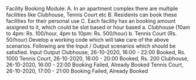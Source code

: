 Facility Booking Module:
A. In an apartment complex there are multiple facilities like Clubhouse, Tennis Court etc
B. Residents can book these facilities for their personal use
C. Each facility has an booking amount assigned to it, which could be slot based or hour
based
 a. Clubhouse (10am to 4pm: Rs. 100/hour, 4pm to 10pm: Rs. 500/hour)
 b. Tennis Court (Rs. 50/hour)
Develop a working code which will take care of the above scenarios. Following are the Input
/ Output scenarios which should be satisfied.
Input Output
Clubhouse, 26-10-2020, 16:00 - 22:00 Booked, Rs. 1000
Tennis Court, 26-10-2020, 16:00 - 20:00 Booked, Rs. 200
Clubhouse, 26-10-2020, 16:00 - 22:00 Booking Failed, Already Booked
Tennis Court, 26-10-2020, 17:00 - 21:00 Booking Failed, Already Booked
